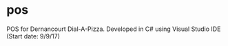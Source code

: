 # pos
POS for Dernancourt Dial-A-Pizza.
Developed in C# using Visual Studio IDE (Start date: 9/9/17)
